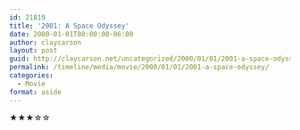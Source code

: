 ```yaml
---
id: 21819
title: '2001: A Space Odyssey'
date: 2000-01-01T00:00:00-06:00
author: claycarson
layout: post
guid: http://claycarson.net/uncategorized/2000/01/01/2001-a-space-odyssey/
permalink: /timeline/media/movie/2000/01/01/2001-a-space-odyssey/
categories:
  - Movie
format: aside
---
```

<div class="media-details"></div>

<div class="media-creator"></div>

<div class="media-rating">★★★☆☆</div>
